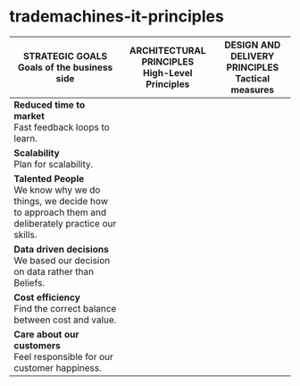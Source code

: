 # trademachines-it-principles

| STRATEGIC GOALS<br>Goals of the business side | ARCHITECTURAL PRINCIPLES<br>High-Level Principles | DESIGN AND DELIVERY PRINCIPLES<br>Tactical measures |
|---|---|---|
| __Reduced time to market__<br>Fast feedback loops to learn.|||
| __Scalability__<br>Plan for scalability.|||
| __Talented People__<br>We know why we do things, we decide how to approach them and deliberately practice our skills.|||
| __Data driven decisions__<br>We based our decision on data rather than Beliefs.|||
| __Cost efficiency__<br>Find the correct balance between cost and value.|||
| __Care about our customers__<br>Feel responsible for our customer happiness.|||
